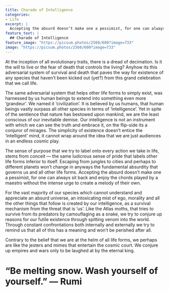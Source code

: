 ```yaml
---
title: Charade of Intelligence
categories:
- Life
excerpt: |
  Accepting the absurd doesn’t make one a pessimist, for one can always sit back and enjoy the chords played by a maestro without the intense urge to create a melody of their own.
feature_text: |
  ## Charade of Intelligence
feature_image: "https://picsum.photos/2560/600?image=733"
image: "https://picsum.photos/2560/600?image=733"
---
```


At the inception of all evolutionary traits, there is a dread of decimation. Is it the will to live or the fear of death that controls the living? Anyhow its this adversarial system of survival and death that paves the way for existence of any species that haven’t been kicked out (yet?) from this grand celebration that we call life.

The same adversarial system that helps other life forms to simply exist, was harnessed by us human beings to extend into something even more ‘grandeur’. We named it ‘civilization’. It is believed by us humans, that human beings vastly surpass all other species in terms of ‘intelligence’. Yet in spite of the sentience that nature has bestowed upon mankind, we are the least conscious of our inevitable demise. Our intelligence is not an instrument with which we can see the truth and embrace it, on the flip-side its a conjuror of mirages. The simplicity of existence doesn’t entice the ‘intelligent’ mind, it cannot wrap around the idea that we are just audiences in an endless cosmic play.

The sense of purpose that we try to label onto every action we take in life, stems from conceit — the same ludicrous sense of pride that labels other life forms inferior to itself. Escaping from jungles to cities and perhaps to different planets won’t change in anyways the fundamental absurdity that governs us and all other life forms. Accepting the absurd doesn’t make one a pessimist, for one can always sit back and enjoy the chords played by a maestro without the intense urge to create a melody of their own.

For the vast majority of our species which cannot understand and appreciate an absurd universe, an intoxicating mist of ego, morality and all the other things that follow is created by our intelligence, as a survival mechanism from the threat that is ‘us’. Like the Atlas moths, that tries to survive from its predators by camouflaging as a snake, we try to conjure up reasons for our futile existence through spitting venom into the world. Through constant confrontations both internally and externally we try to remind us that all of this has a meaning and won’t be perished after all.

Contrary to the belief that we are at the helm of all life forms, we perhaps are like the jesters and mimes that entertain the cosmic court. We conjure up empires and wars only to be laughed at by the eternal king.

# “Be melting snow. Wash yourself of yourself.” — Rumi
